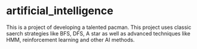 # artificial_intelligence
This is a project of developing a talented pacman. This project uses classic saerch strategies like BFS, DFS, A star as well as advanced techniques like HMM,
reinforcement learning and other AI methods.
